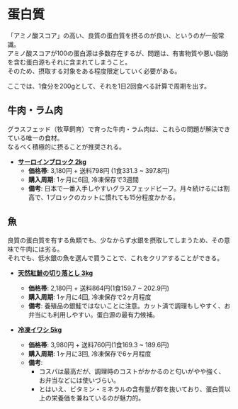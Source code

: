 蛋白質
====

「アミノ酸スコア」の高い、良質の蛋白質を摂るのが良い、というのが一般常識。  
アミノ酸スコアが100の蛋白源は多数存在するが、問題は、有害物質や悪い脂肪を含む蛋白源もそれに含まれてしまうこと。  
そのため、摂取する対象をある程度限定していく必要がある。

ここでは、1食分を200gとして、それを1日2回食べる計算で周期を出す。

牛肉・ラム肉
----------

グラスフェッド（牧草飼育）で育った牛肉・ラム肉は、これらの問題が解決できている唯一の食材。  
なるべく積極的に摂ることが推奨される。

- [**サーロインブロック 2kg**](http://store.shopping.yahoo.co.jp/themeatguy/b100.html)
  - **価格帯**: 3,180円 + 送料798円 (1食331.3 ~ 397.8円)
  - **購入周期**: 1ヶ月に6回, 冷凍保存で3週間
  - **備考**: 日本で一番入手しやすいグラスフェッドビーフ。月々続けるには割高で、1ブロックのカットに慣れても15分程度かかる。

魚
---

良質の蛋白質を有する魚類でも、少なからず水銀を摂取してしまうため、その意味で牛肉には劣る。  
それでも、低水銀の魚を選んで買うことで、これをクリアすることができる。

- [**天然紅鮭の切り落とし 3kg**](http://store.shopping.yahoo.co.jp/sakudaya/1110001859-3p.html)
  - **価格帯**: 2,180円 + 送料864円(1食159.7 ~ 202.9円)
  - **購入周期**: 1ヶ月に4回, 冷凍保存で2ヶ月程度
  - **備考**: 養殖品の銀鮭ではないことに注意。カット済で調理もしやすく、お弁当にも利用しやすい。蛋白源の最有力候補。


- [**冷凍イワシ 5kg**](http://store.shopping.yahoo.co.jp/tokusanya/kn0153.html)
  - **価格帯**: 3,980円 + 送料760円(1食169.3 ~ 189.6円)
  - **購入周期**: 1ヶ月に3回, 冷凍保存で6ヶ月程度
  - **備考**:
    - コスパは最高だが、調理時のコストがかかるのと匂いがやや強く、お弁当などには使いづらい。
    - とはいえ、ビタミン・ミネラルの含有量が群を抜いており、蛋白質以上の栄養価を兼ねているのが魅力的。

